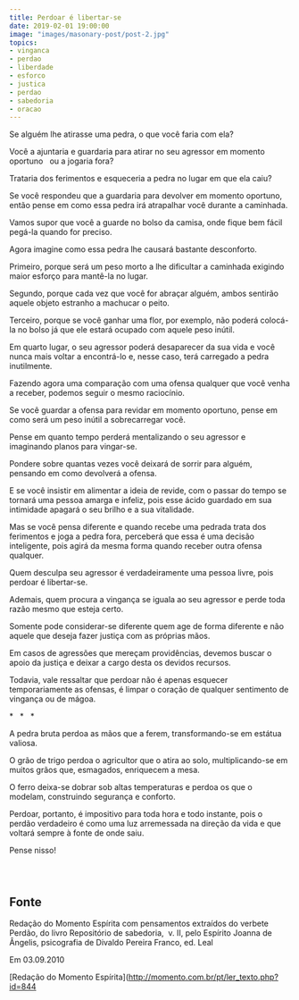 ```yaml
---
title: Perdoar é libertar-se
date: 2019-02-01 19:00:00
image: "images/masonary-post/post-2.jpg"
topics: 
- vinganca
- perdao
- liberdade
- esforco
- justica
- perdao
- sabedoria
- oracao
---
```


Se alguém lhe atirasse uma pedra, o que você faria com ela?

Você a ajuntaria e guardaria para atirar no seu agressor em momento oportuno  
ou a jogaria fora?

Trataria dos ferimentos e esqueceria a pedra no lugar em que ela caiu?

Se você respondeu que a guardaria para devolver em momento oportuno, então
pense em como essa pedra irá atrapalhar você durante a caminhada.

Vamos supor que você a guarde no bolso da camisa, onde fique bem fácil pegá-la
quando for preciso.

Agora imagine como essa pedra lhe causará bastante desconforto.

Primeiro, porque será um peso morto a lhe dificultar a caminhada exigindo maior
esforço para mantê-la no lugar.

Segundo, porque cada vez que você for abraçar alguém, ambos sentirão aquele
objeto estranho a machucar o peito.

Terceiro, porque se você ganhar uma flor, por exemplo, não poderá colocá-la no
bolso já que ele estará ocupado com aquele peso inútil.

Em quarto lugar, o seu agressor poderá desaparecer da sua vida e você nunca
mais voltar a encontrá-lo e, nesse caso, terá carregado a pedra inutilmente.

Fazendo agora uma comparação com uma ofensa qualquer que você venha a receber,
podemos seguir o mesmo raciocínio.

Se você guardar a ofensa para revidar em momento oportuno, pense em como será
um peso inútil a sobrecarregar você.

Pense em quanto tempo perderá mentalizando o seu agressor e imaginando planos
para vingar-se.

Pondere sobre quantas vezes você deixará de sorrir para alguém, pensando em
como devolverá a ofensa.

E se você insistir em alimentar a ideia de revide, com o passar do tempo se
tornará uma pessoa amarga e infeliz, pois esse ácido guardado em sua intimidade
apagará o seu brilho e a sua vitalidade.

Mas se você pensa diferente e quando recebe uma pedrada trata dos ferimentos e
joga a pedra fora, perceberá que essa é uma decisão inteligente, pois agirá da
mesma forma quando receber outra ofensa qualquer.

Quem desculpa seu agressor é verdadeiramente uma pessoa livre, pois perdoar é
libertar-se.

Ademais, quem procura a vingança se iguala ao seu agressor e perde toda razão
mesmo que esteja certo.

Somente pode considerar-se diferente quem age de forma diferente e não aquele
que deseja fazer justiça com as próprias mãos.

Em casos de agressões que mereçam providências, devemos buscar o apoio da
justiça e deixar a cargo desta os devidos recursos.

Todavia, vale ressaltar que perdoar não é apenas esquecer temporariamente as
ofensas, é limpar o coração de qualquer sentimento de vingança ou de mágoa.

*   *   *

A pedra bruta perdoa as mãos que a ferem, transformando-se em estátua valiosa.

O grão de trigo perdoa o agricultor que o atira ao solo, multiplicando-se em
muitos grãos que, esmagados, enriquecem a mesa.

O ferro deixa-se dobrar sob altas temperaturas e perdoa os que o modelam,
construindo segurança e conforto.

Perdoar, portanto, é impositivo para toda hora e todo instante, pois o perdão
verdadeiro é como uma luz arremessada na direção da vida e que voltará sempre à
fonte de onde saiu.

Pense nisso!

                                                                               

## Fonte
Redação do Momento Espírita com pensamentos extraídos
do verbete Perdão, do livro Repositório de sabedoria,  v. II,
pelo Espírito Joanna de Ângelis, psicografia de
Divaldo Pereira Franco, ed. Leal

Em 03.09.2010


[Redação do Momento Espírita](http://momento.com.br/pt/ler_texto.php?id=844
